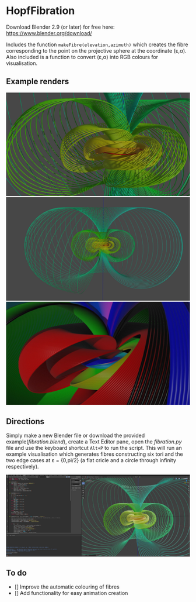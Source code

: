 # HopfFibration

Download Blender 2.9 (or later) for free here: 
https://www.blender.org/download/

Includes the function `makeFibre(elevation,azimuth)` which creates the fibre corresponding to the point on the projective sphere at the coordinate (&epsilon;,&alpha;). 
Also included is a function to convert (&epsilon;,&alpha;) into RGB colours for visualisation.

## Example renders

![Hopf fibration example 1](https://github.com/For-The-Wolf/HopfFibration/blob/main/Example%20Renders/hopf_fibration_1.JPG?raw=true)
![Hopf fibration example 2](https://github.com/For-The-Wolf/HopfFibration/blob/main/Example%20Renders/hopf_fibration_3.JPG?raw=true)
![Hopf fibration example 3](https://github.com/For-The-Wolf/HopfFibration/blob/main/Example%20Renders/hopf_fibration_4.JPG?raw=true)

## Directions

Simply make a new Blender file or download the provided example(*fibration.blend*), create a Text Editor pane, open the *fibration.py* file and use the keyboard shortcut `Alt+P` to run the script. 
This will run an example visualisation which generates fibres constructing six tori and the two edge cases at &epsilon; = {0,pi/2} (a flat cricle and a circle through infinity respectively).

![Hopf fibration visualisation in blender](https://github.com/For-The-Wolf/HopfFibration/blob/main/Example%20Renders/hopf_fibration_SS.JPG?raw=true)

## To do
- [] Improve the automatic colouring of fibres
- [] Add functionality for easy animation creation 

